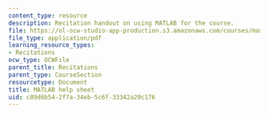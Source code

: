 ```yaml
---
content_type: resource
description: Recitation handout on using MATLAB for the course.
file: https://ol-ocw-studio-app-production.s3.amazonaws.com/courses/mas-160-signals-systems-and-information-for-media-technology-fall-2007/c89d6b542f7a34eb5c6f33342a20c176_rec2_matlab_help.pdf
file_type: application/pdf
learning_resource_types:
- Recitations
ocw_type: OCWFile
parent_title: Recitations
parent_type: CourseSection
resourcetype: Document
title: MATLAB help sheet
uid: c89d6b54-2f7a-34eb-5c6f-33342a20c176
---
```

